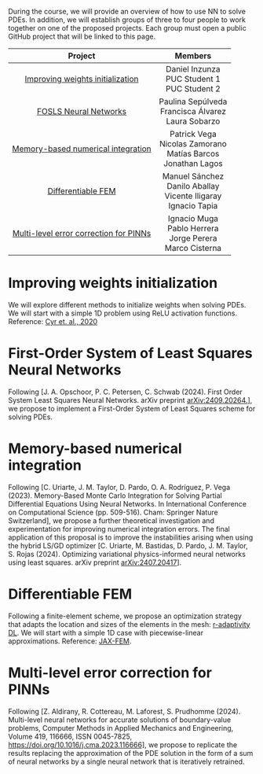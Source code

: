 
During the course, we will provide an overview of how to use NN to solve PDEs. In addition, we will establish groups of three to four people to work together on one of the proposed projects. Each group must open a public GitHub project that will be linked to this page.

| Project |  Members | 
| :---:   | :---: |
| [Improving weights initialization](#initialization)  | Daniel Inzunza <br/> PUC Student 1 <br/> PUC Student 2|
| [FOSLS Neural Networks](#fols)    | Paulina Sepúlveda <br/> Francisca Álvarez <br/> Laura Sobarzo|
| [Memory-based numerical integration](#int) | Patrick Vega <br/> Nicolas Zamorano <br/> Matías Barcos <br/> Jonathan Lagos|
| [Differentiable FEM](#diffFEM) | Manuel Sánchez <br/> Danilo Aballay <br/> Vicente Iligaray <br/> Ignacio Tapia |
| [Multi-level error correction for PINNs](#Multi-levelPINNs)  | Ignacio Muga <br/> Pablo Herrera <br/> Jorge Perera <br/> Marco Cisterna|


# <a id="initialization"></a> Improving weights initialization
We will explore different methods to initialize weights when solving PDEs. We will start with a simple 1D problem using ReLU activation functions.
Reference: [Cyr et. al., 2020](https://proceedings.mlr.press/v107/cyr20a/cyr20a.pdf)
# <a id="fols"></a> First-Order System of Least Squares Neural Networks
Following [J. A. Opschoor, P. C. Petersen, C. Schwab (2024). First Order System Least Squares Neural Networks. arXiv preprint [arXiv:2409.20264.](https://arxiv.org/pdf/2409.20264)], we propose to implement a First-Order System of Least Squares scheme for solving PDEs. 
# <a id="int"></a> Memory-based numerical integration
Following [C. Uriarte, J. M. Taylor, D. Pardo, O. A. Rodríguez, P. Vega (2023). Memory-Based Monte Carlo Integration for Solving Partial Differential Equations Using Neural Networks. In International Conference on Computational Science (pp. 509-516). Cham: Springer Nature Switzerland], we propose a further theoretical investigation and experimentation for improving numerical integration errors. The final application of this proposal is to improve the instabilities arising when using the hybrid LS/GD optimizer [C. Uriarte, M. Bastidas, D. Pardo, J. M. Taylor, S. Rojas (2024). Optimizing variational physics-informed neural networks using least squares. arXiv preprint [arXiv:2407.20417](https://arxiv.org/pdf/2407.20417)].
# <a id="diffFEM"></a> Differentiable FEM
Following a finite-element scheme, we propose an optimization strategy that adapts the location and sizes of the elements in the mesh: [r-adaptivity DL](https://doi.org/10.1016/j.camwa.2023.11.005). We will start with a simple 1D case with piecewise-linear approximations. Reference: [JAX-FEM](https://doi.org/10.1016/j.cpc.2023.108802).
# <a id="Multi-levelPINNs"></a> Multi-level error correction for PINNs
Following [Z. Aldirany, R. Cottereau, M. Laforest, S. Prudhomme (2024). Multi-level neural networks for accurate solutions of boundary-value problems, Computer Methods in Applied Mechanics and Engineering, Volume 419, 116666, ISSN 0045-7825, https://doi.org/10.1016/j.cma.2023.116666], we propose to replicate the results replacing the approximation of the PDE solution in the form of a sum of neural networks by a single neural network that is iteratively retrained.

